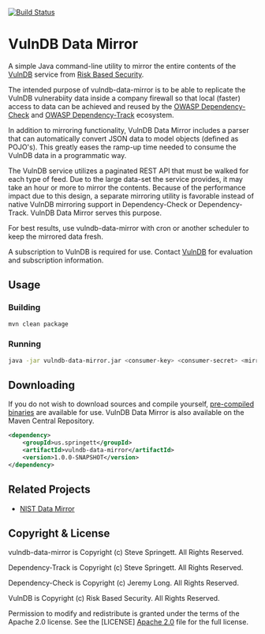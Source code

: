 [![Build Status](https://travis-ci.org/stevespringett/vulndb-data-mirror.svg?branch=master)](https://travis-ci.org/stevespringett/vulndb-data-mirror)

VulnDB Data Mirror
================

A simple Java command-line utility to mirror the entire contents of the [VulnDB] service from [Risk Based Security].

The intended purpose of vulndb-data-mirror is to be able to replicate the VulnDB vulnerabiity 
data inside a company firewall so that local (faster) access to data can be achieved and reused 
by the [OWASP Dependency-Check] and [OWASP Dependency-Track] ecosystem.

In addition to mirroring functionality, VulnDB Data Mirror includes a parser that can automatically
convert JSON data to model objects (defined as POJO's). This greatly eases the ramp-up time needed
to consume the VulnDB data in a programmatic way.

The VulnDB service utilizes a paginated REST API that must be walked for each type of feed. 
Due to the large data-set the service provides, it may take an hour or more to mirror the contents. 
Because of the performance impact due to this design, a separate mirroring utility is favorable
instead of native VulnDB mirroring support in Dependency-Check or Dependency-Track.
VulnDB Data Mirror serves this purpose.

For best results, use vulndb-data-mirror with cron or another scheduler to keep the mirrored data fresh.

A subscription to VulnDB is required for use. Contact [VulnDB] for evaluation and 
subscription information.

Usage
----------------

### Building

```sh
mvn clean package
```

### Running

```sh
java -jar vulndb-data-mirror.jar <consumer-key> <consumer-secret> <mirror-directory>
```

Downloading
----------------

If you do not wish to download sources and compile yourself, [pre-compiled binaries] are available 
for use. VulnDB Data Mirror is also available on the Maven Central Repository.

```xml
<dependency>
    <groupId>us.springett</groupId>
    <artifactId>vulndb-data-mirror</artifactId>
    <version>1.0.0-SNAPSHOT</version>
</dependency>
```

Related Projects
----------------

* [NIST Data Mirror](https://github.com/stevespringett/nist-data-mirror)

Copyright & License
-------------------

vulndb-data-mirror is Copyright (c) Steve Springett. All Rights Reserved.

Dependency-Track is Copyright (c) Steve Springett. All Rights Reserved.

Dependency-Check is Copyright (c) Jeremy Long. All Rights Reserved.

VulnDB is Copyright (c) Risk Based Security. All Rights Reserved.

Permission to modify and redistribute is granted under the terms of the Apache 2.0 license. See the [LICENSE] [Apache 2.0] file for the full license.

  [OWASP Dependency-Check]: https://www.owasp.org/index.php/OWASP_Dependency_Check
  [OWASP Dependency-Track]: https://www.owasp.org/index.php/OWASP_Dependency_Track_Project
  [Apache 2.0]: https://github.com/stevespringett/vulndb-data-mirror/blob/master/LICENSE
  [pre-compiled binaries]: https://github.com/stevespringett/vulndb-data-mirror/releases
  [VulnDB]: https://vulndb.cyberriskanalytics.com/
  [Risk Based Security]: https://www.riskbasedsecurity.com/ 